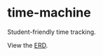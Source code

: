# time-machine

Student-friendly time tracking.

View the [ERD](https://lucid.app/lucidchart/invitations/accept/36d29b68-3ec0-453d-86d2-330194112eb8).